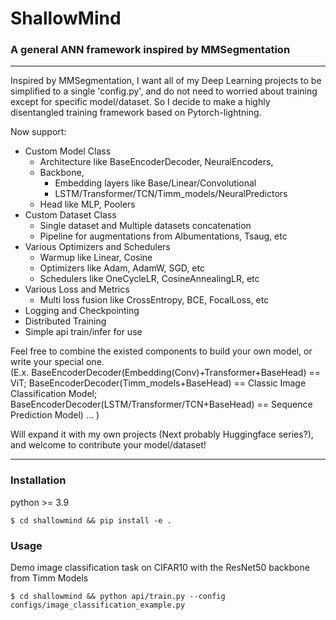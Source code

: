 # ShallowMind
### A general ANN framework inspired by MMSegmentation

---------------------------------------------------------------------------
Inspired by MMSegmentation, I want all of my Deep Learning projects to be
simplified to a single 'config.py', and do not need to worried about training 
except for specific model/dataset. So I decide to make a highly disentangled 
training framework based on Pytorch-lightning.

Now support:
  * Custom Model Class
    * Architecture like BaseEncoderDecoder, NeuralEncoders, 
    * Backbone, 
      * Embedding layers like Base/Linear/Convolutional
      * LSTM/Transformer/TCN/Timm_models/NeuralPredictors
    * Head like MLP, Poolers
  * Custom Dataset Class
    * Single dataset and Multiple datasets concatenation
    * Pipeline for augmentations from Albumentations, Tsaug, etc
  * Various Optimizers and Schedulers 
    * Warmup like Linear, Cosine
    * Optimizers like Adam, AdamW, SGD, etc
    * Schedulers like OneCycleLR, CosineAnnealingLR, etc
  * Various Loss and Metrics
    * Multi loss fusion like CrossEntropy, BCE, FocalLoss, etc
  * Logging and Checkpointing
  * Distributed Training
  * Simple api train/infer for use

Feel free to combine the existed components to build your own model, or write
your special one.  
(E.x. BaseEncoderDecoder(Embedding(Conv)+Transformer+BaseHead) == ViT; 
      BaseEncoderDecoder(Timm_models+BaseHead) == Classic Image Classification Model;
      BaseEncoderDecoder(LSTM/Transformer/TCN+BaseHead)  == Sequence Prediction Model)
      ...
)

Will expand it with my own projects (Next probably Huggingface series?), and welcome to contribute your model/dataset!

---------------------------------------------------------------------------
### Installation
python >= 3.9
```
$ cd shallowmind && pip install -e .
```
### Usage
Demo image classification task on CIFAR10 with the ResNet50 backbone from Timm Models
```
$ cd shallowmind && python api/train.py --config configs/image_classification_example.py
```

